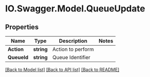 # IO.Swagger.Model.QueueUpdate
## Properties

Name | Type | Description | Notes
------------ | ------------- | ------------- | -------------
**Action** | **string** | Action to perform | 
**QueueId** | **string** | Queue Identifier | 

[[Back to Model list]](../README.md#documentation-for-models) [[Back to API list]](../README.md#documentation-for-api-endpoints) [[Back to README]](../README.md)

